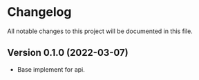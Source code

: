 # Changelog

All notable changes to this project will be documented in this file.

## Version 0.1.0 (2022-03-07)

- Base implement for api.
